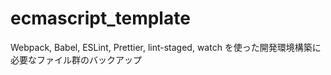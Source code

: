# ecmascript_template
Webpack, Babel, ESLint, Prettier, lint-staged, watch を使った開発環境構築に必要なファイル群のバックアップ
